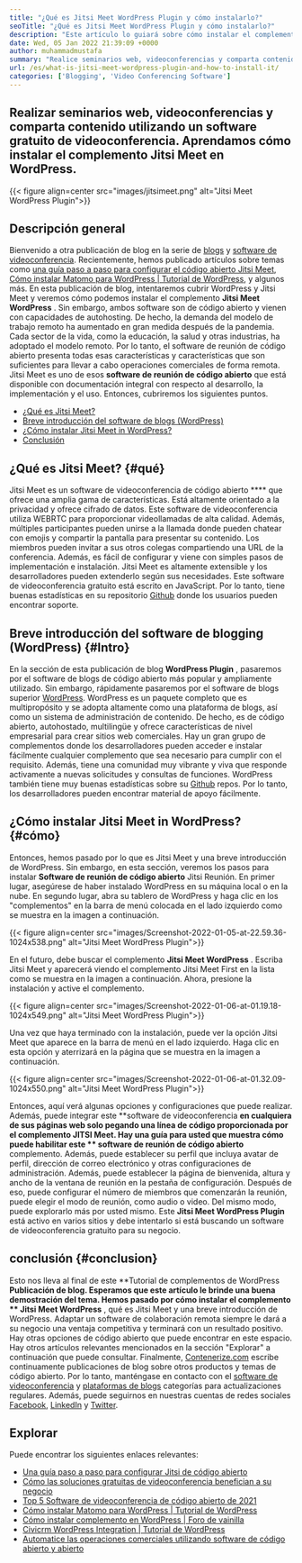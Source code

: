 ```yaml
---
title: "¿Qué es Jitsi Meet WordPress Plugin y cómo instalarlo?" 
seoTitle: "¿Qué es Jitsi Meet WordPress Plugin y cómo instalarlo?" 
description: "Este artículo lo guiará sobre cómo instalar el complemento Jitsi Meet WordPress. Jitsi Meet es un software de videoconferencia de código abierto con características potentes." 
date: Wed, 05 Jan 2022 21:39:09 +0000
author: muhammadmustafa
summary: "Realice seminarios web, videoconferencias y comparta contenido utilizando un software de videoconferencia gratuito. Aprendamos cómo instalar el complemento Jitsi Meet en WordPress." 
url: /es/what-is-jitsi-meet-wordpress-plugin-and-how-to-install-it/
categories: ['Blogging', 'Video Conferencing Software']
---
```


## Realizar seminarios web, videoconferencias y comparta contenido utilizando un software gratuito de videoconferencia. Aprendamos cómo instalar el complemento Jitsi Meet en WordPress.

{{< figure align=center src="images/jitsimeet.png" alt="Jitsi Meet WordPress Plugin">}}


## Descripción general
Bienvenido a otra publicación de blog en la serie de [blogs][1] y [software de videoconferencia][2]. Recientemente, hemos publicado artículos sobre temas como [una guía paso a paso para configurar el código abierto Jitsi Meet][3], [Cómo instalar Matomo para WordPress | Tutorial de WordPress][4], y algunos más. En esta publicación de blog, intentaremos cubrir WordPress y Jitsi Meet y veremos cómo podemos instalar el complemento **Jitsi Meet WordPress** . Sin embargo, ambos software son de código abierto y vienen con capacidades de autohosting. De hecho, la demanda del modelo de trabajo remoto ha aumentado en gran medida después de la pandemia. Cada sector de la vida, como la educación, la salud y otras industrias, ha adoptado el modelo remoto.
Por lo tanto, el software de reunión de código abierto presenta todas esas características y características que son suficientes para llevar a cabo operaciones comerciales de forma remota. Jitsi Meet es uno de esos **software de reunión de código abierto**  que está disponible con documentación integral con respecto al desarrollo, la implementación y el uso. Entonces, cubriremos los siguientes puntos.
  * [¿Qué es Jitsi Meet?][5]
  * [Breve introducción del software de blogs (WordPress)][6]
  * [¿Cómo instalar Jitsi Meet in WordPress?][7]
  * [Conclusión][8]

## ¿Qué es Jitsi Meet?   {#qué}
Jitsi Meet es un software de videoconferencia de código abierto  ****  que ofrece una amplia gama de características. Está altamente orientado a la privacidad y ofrece cifrado de datos. Este software de videoconferencia utiliza WEBRTC para proporcionar videollamadas de alta calidad. Además, múltiples participantes pueden unirse a la llamada donde pueden chatear con emojis y compartir la pantalla para presentar su contenido. Los miembros pueden invitar a sus otros colegas compartiendo una URL de la conferencia. Además, es fácil de configurar y viene con simples pasos de implementación e instalación. Jitsi Meet es altamente extensible y los desarrolladores pueden extenderlo según sus necesidades. Este software de videoconferencia gratuito está escrito en JavaScript. Por lo tanto, tiene buenas estadísticas en su repositorio [Github][9] donde los usuarios pueden encontrar soporte.

## Breve introducción del software de blogging (WordPress)   {#Intro}
En la sección de esta publicación de blog **WordPress Plugin** , pasaremos por el software de blogs de código abierto más popular y ampliamente utilizado. Sin embargo, rápidamente pasaremos por el software de blogs superior [WordPress][10]. WordPress es un paquete completo que es multipropósito y se adopta altamente como una plataforma de blogs, así como un sistema de administración de contenido. De hecho, es de código abierto, autohostado, multilingüe y ofrece características de nivel empresarial para crear sitios web comerciales. Hay un gran grupo de complementos donde los desarrolladores pueden acceder e instalar fácilmente cualquier complemento que sea necesario para cumplir con el requisito. Además, tiene una comunidad muy vibrante y viva que responde activamente a nuevas solicitudes y consultas de funciones. WordPress también tiene muy buenas estadísticas sobre su [Github][11] repos. Por lo tanto, los desarrolladores pueden encontrar material de apoyo fácilmente.

## ¿Cómo instalar Jitsi Meet in WordPress?   {#cómo}
Entonces, hemos pasado por lo que es Jitsi Meet y una breve introducción de WordPress. Sin embargo, en esta sección, veremos los pasos para instalar **Software de reunión de código abierto**  Jitsi Reunión.
En primer lugar, asegúrese de haber instalado WordPress en su máquina local o en la nube.
En segundo lugar, abra su tablero de WordPress y haga clic en los "complementos" en la barra de menú colocada en el lado izquierdo como se muestra en la imagen a continuación.

{{< figure align=center src="images/Screenshot-2022-01-05-at-22.59.36-1024x538.png" alt="Jitsi Meet WordPress Plugin">}}

En el futuro, debe buscar el complemento **Jitsi Meet WordPress** . Escriba Jitsi Meet y aparecerá viendo el complemento Jitsi Meet First en la lista como se muestra en la imagen a continuación. Ahora, presione la instalación y active el complemento.

{{< figure align=center src="images/Screenshot-2022-01-06-at-01.19.18-1024x549.png" alt="Jitsi Meet WordPress Plugin">}}

Una vez que haya terminado con la instalación, puede ver la opción Jitsi Meet que aparece en la barra de menú en el lado izquierdo. Haga clic en esta opción y aterrizará en la página que se muestra en la imagen a continuación.

{{< figure align=center src="images/Screenshot-2022-01-06-at-01.32.09-1024x550.png" alt="Jitsi Meet WordPress Plugin">}}

Entonces, aquí verá algunas opciones y configuraciones que puede realizar. Además, puede integrar este **software de videoconferencia  **en cualquiera de sus páginas web solo pegando una línea de código proporcionada por el complemento JITSI Meet. Hay una guía para usted que muestra cómo puede habilitar este **  software de reunión de código abierto**  complemento. Además, puede establecer su perfil que incluya avatar de perfil, dirección de correo electrónico y otras configuraciones de administración. Además, puede establecer la página de bienvenida, altura y ancho de la ventana de reunión en la pestaña de configuración. Después de eso, puede configurar el número de miembros que comenzarán la reunión, puede elegir el modo de reunión, como audio o video.
Del mismo modo, puede explorarlo más por usted mismo. Este **Jitsi Meet WordPress Plugin**  está activo en varios sitios y debe intentarlo si está buscando un software de videoconferencia gratuito para su negocio.

## conclusión   {#conclusion}
Esto nos lleva al final de este **Tutorial de complementos de WordPress  **Publicación de blog. Esperamos que este artículo le brinde una buena demostración del tema. Hemos pasado por cómo instalar el complemento **  Jitsi Meet WordPress** , qué es Jitsi Meet y una breve introducción de WordPress. Adaptar un software de colaboración remota siempre le dará a su negocio una ventaja competitiva y terminará con un resultado positivo. Hay otras opciones de código abierto que puede encontrar en este espacio. Hay otros artículos relevantes mencionados en la sección "Explorar" a continuación que puede consultar.
Finalmente, [Contenerize.com][12] escribe continuamente publicaciones de blog sobre otros productos y temas de código abierto. Por lo tanto, manténgase en contacto con el [software de videoconferencia][13] y [plataformas de blogs][14] categorías para actualizaciones regulares. Además, puede seguirnos en nuestras cuentas de redes sociales [Facebook][15], [LinkedIn][16] y [Twitter][17].

## Explorar
Puede encontrar los siguientes enlaces relevantes:
  * [Una guía paso a paso para configurar Jitsi de código abierto][3]
  * [Cómo las soluciones gratuitas de videoconferencia benefician a su negocio][18]
  * [Top 5 Software de videoconferencia de código abierto de 2021][19]
  * [Cómo instalar Matomo para WordPress | Tutorial de WordPress][20]
  * [Cómo instalar complemento en WordPress | Foro de vainilla][21]
  * [Civicrm WordPress Integration | Tutorial de WordPress][22]
  * [Automatice las operaciones comerciales utilizando software de código abierto y abierto][23]

  
[1]: https://blog.containerize.com/category/blogging/
[2]: https://blog.containerize.com/category/video-conferencing-software/
[3]: https://blog.containerize.com/video-conferencing-software/how-to-set-up-open-source-jitsi-meet/
[4]: http://how%20to%20install%20matomo%20for%20wordpress%20%7C%20wordpress%20tutorial/
[5]: #what
[6]: #intro
[7]: #how
[8]: #Conclusion
[9]: https://github.com/jitsi/jitsi-meet
[10]: https://products.containerize.com/blogging/wordpress/
[11]: https://github.com/wordpress/
[12]: https://www.containerize.com/
[13]: https://products.containerize.com/video-conferencing/
[14]: https://products.containerize.com/blogging/
[15]: https://web.facebook.com/containerize
[16]: https://www.linkedin.com/company/containerize/
[17]: https://twitter.com/containerize_co
[18]: https://blog.containerize.com/
[19]: https://blog.containerize.com/video-conferencing-software/top-5-open-source-video-conferencing-software-of-2021/
[20]: #
[21]: https://blog.containerize.com/blogging/how-to-a-install-plugin-in-wordpress-vanilla-forum/
[22]: https://blog.containerize.com/blogging/civicrm-wordpress-integration-wordpress-tutorial/
[23]: https://blog.containerize.com/blogging/automate-business-operations-using-open-source-software/

